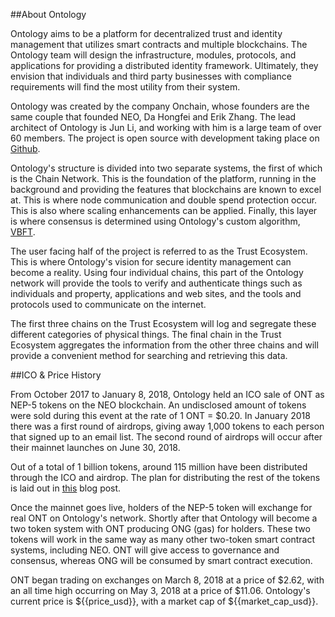 ##About Ontology

Ontology aims to be a platform for decentralized trust and identity management that utilizes smart contracts and multiple blockchains. The Ontology team will design the infrastructure, modules, protocols, and applications for providing a distributed identity framework. Ultimately, they envision that individuals and third party businesses with compliance requirements will find the most utility from their system.

Ontology was created by the company Onchain, whose founders are the same couple that founded NEO, Da Hongfei and Erik Zhang. The lead architect of Ontology is Jun Li, and working with him is a large team of over 60 members. The project is open source with development taking place on [Github](https://github.com/ontio).

Ontology's structure is divided into two separate systems, the first of which is the Chain Network. This is the foundation of the platform, running in the background and providing the features that blockchains are known to excel at. This is where node communication and double spend protection occur. This is also where scaling enhancements can be applied. Finally, this layer is where consensus is determined using Ontology's custom algorithm, [VBFT](https://medium.com/ontologynetwork/ontology-launches-vbft-a-next-generation-consensus-mechanism-becoming-one-of-the-first-vrf-based-91f782308db4).

The user facing half of the project is referred to as the Trust Ecosystem. This is where Ontology's vision for secure identity management can become a reality. Using four individual chains, this part of the Ontology network will provide the tools to verify and authenticate things such as individuals and property, applications and web sites, and the tools and protocols used to communicate on the internet.

The first three chains on the Trust Ecosystem will log and segregate these different categories of physical things. The final chain in the Trust Ecosystem aggregates the information from the other three chains and will provide a convenient method for searching and retrieving this data.

##ICO & Price History

From October 2017 to January 8, 2018, Ontology held an ICO sale of ONT as NEP-5 tokens on the NEO blockchain. An undisclosed amount of tokens were sold during this event at the rate of 1 ONT = $0.20. In January 2018 there was a first round of airdrops, giving away 1,000 tokens to each person that signed up to an email list. The second round of airdrops will occur after their mainnet launches on June 30, 2018.

Out of a total of 1 billion tokens, around 115 million have been distributed through the ICO and airdrop. The plan for distributing the rest of the tokens is laid out in [this](https://medium.com/ontologynetwork/ontologys-ont-token-distribution-and-circulating-supply-da96d5540827) blog post.

Once the mainnet goes live, holders of the NEP-5 token will exchange for real ONT on Ontology's network. Shortly after that Ontology will become a two token system with ONT producing ONG (gas) for holders. These two tokens will work in the same way as many other two-token smart contract systems, including NEO. ONT will give access to governance and consensus, whereas ONG will be consumed by smart contract execution.

ONT began trading on exchanges on March 8, 2018 at a price of $2.62, with an all time high occurring on May 3, 2018 at a price of $11.06. Ontology's current price is ${{price_usd}}, with a market cap of ${{market_cap_usd}}.

